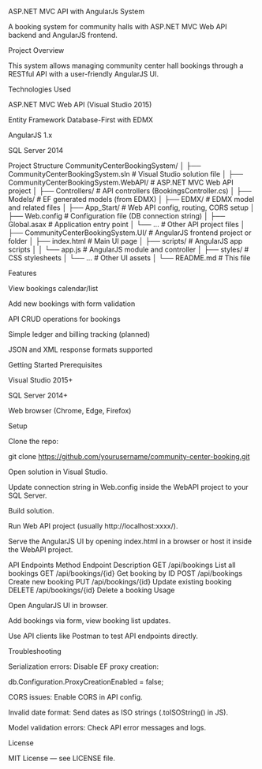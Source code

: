 ASP.NET MVC API with AngularJs System

A booking system for community halls with ASP.NET MVC Web API backend and AngularJS frontend.

Project Overview

This system allows managing community center hall bookings through a RESTful API with a user-friendly AngularJS UI.

Technologies Used

ASP.NET MVC Web API (Visual Studio 2015)

Entity Framework Database-First with EDMX

AngularJS 1.x

SQL Server 2014

Project Structure
CommunityCenterBookingSystem/
│
├── CommunityCenterBookingSystem.sln          # Visual Studio solution file
│
├── CommunityCenterBookingSystem.WebAPI/      # ASP.NET MVC Web API project
│   ├── Controllers/                           # API controllers (BookingsController.cs)
│   ├── Models/                                # EF generated models (from EDMX)
│   ├── EDMX/                                  # EDMX model and related files
│   ├── App_Start/                             # Web API config, routing, CORS setup
│   ├── Web.config                             # Configuration file (DB connection string)
│   ├── Global.asax                            # Application entry point
│   └── ...                                   # Other API project files
│
├── CommunityCenterBookingSystem.UI/           # AngularJS frontend project or folder
│   ├── index.html                            # Main UI page
│   ├── scripts/                              # AngularJS app scripts
│   │   └── app.js                           # AngularJS module and controller
│   ├── styles/                              # CSS stylesheets
│   └── ...                                 # Other UI assets
│
└── README.md                                # This file

Features

View bookings calendar/list

Add new bookings with form validation

API CRUD operations for bookings

Simple ledger and billing tracking (planned)

JSON and XML response formats supported

Getting Started
Prerequisites

Visual Studio 2015+

SQL Server 2014+

Web browser (Chrome, Edge, Firefox)

Setup

Clone the repo:

git clone https://github.com/yourusername/community-center-booking.git


Open solution in Visual Studio.

Update connection string in Web.config inside the WebAPI project to your SQL Server.

Build solution.

Run Web API project (usually http://localhost:xxxx/).

Serve the AngularJS UI by opening index.html in a browser or host it inside the WebAPI project.

API Endpoints
Method	Endpoint	Description
GET	/api/bookings	List all bookings
GET	/api/bookings/{id}	Get booking by ID
POST	/api/bookings	Create new booking
PUT	/api/bookings/{id}	Update existing booking
DELETE	/api/bookings/{id}	Delete a booking
Usage

Open AngularJS UI in browser.

Add bookings via form, view booking list updates.

Use API clients like Postman to test API endpoints directly.

Troubleshooting

Serialization errors: Disable EF proxy creation:

db.Configuration.ProxyCreationEnabled = false;


CORS issues: Enable CORS in API config.

Invalid date format: Send dates as ISO strings (.toISOString() in JS).

Model validation errors: Check API error messages and logs.

License

MIT License — see LICENSE file.
